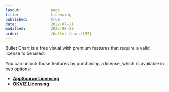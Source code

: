 ```yaml
---
layout:             page
title:              Licensing
published:          true
date:               2022-07-21
modified:           2025-02-28
order:              /bullet-chart/{97}
---
```


Bullet Chart is a free visual with premium features that require a valid license to be used.

You can unlock those features by purchasing a license, which is available in two options:

- [**AppSource Licensing**](../licensing/index.md)
- [**OKVIZ Licensing**](../licensing/index.md)